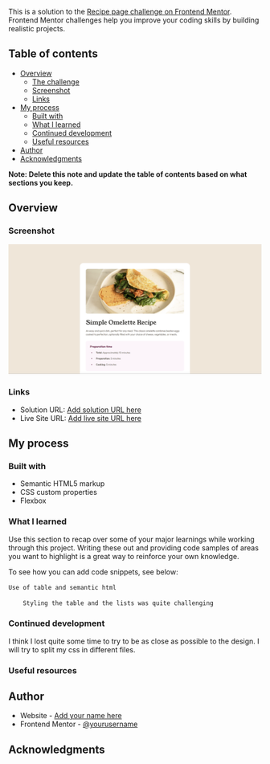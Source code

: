 This is a solution to the [Recipe page challenge on Frontend Mentor](https://www.frontendmentor.io/challenges/recipe-page-KiTsR8QQKm). Frontend Mentor challenges help you improve your coding skills by building realistic projects.

## Table of contents

-   [Overview](#overview)
    -   [The challenge](#the-challenge)
    -   [Screenshot](#screenshot)
    -   [Links](#links)
-   [My process](#my-process)
    -   [Built with](#built-with)
    -   [What I learned](#what-i-learned)
    -   [Continued development](#continued-development)
    -   [Useful resources](#useful-resources)
-   [Author](#author)
-   [Acknowledgments](#acknowledgments)

**Note: Delete this note and update the table of contents based on what sections you keep.**

## Overview

### Screenshot

![](./assets/images/recipe-page.png)

### Links

-   Solution URL: [Add solution URL here](https://github.com/Arnotts33/Frontend-Mentor-Challenges/tree/main/recipe-page-main)
-   Live Site URL: [Add live site URL here](https://arnotts33.github.io/Frontend-Mentor-Challenges/recipe-page-main/)

## My process

### Built with

-   Semantic HTML5 markup
-   CSS custom properties
-   Flexbox

### What I learned

Use this section to recap over some of your major learnings while working through this project. Writing these out and providing code samples of areas you want to highlight is a great way to reinforce your own knowledge.

To see how you can add code snippets, see below:

```html
Use of table and semantic html
```

```css
    Styling the table and the lists was quite challenging

```

### Continued development

I think I lost quite some time to try to be as close as possible to the design. I will try to split my css in different files.

### Useful resources

## Author

-   Website - [Add your name here](https://arnotts33.github.io/)
-   Frontend Mentor - [@yourusername](https://www.frontendmentor.io/profile/Arnotts33)

## Acknowledgments

